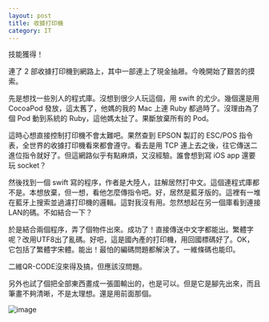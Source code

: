 ```yaml
---
layout: post
title: 收據打印機
category: IT
---
```



技能獲得！

連了 2 部收據打印機到網路上，其中一部連上了現金抽屜。今晚開始了艱苦的摸索。

先是想找一些別人的程式庫。沒想到很少人玩這個，用 swift 的尤少。幾個還是用 CocoaPod 發放，這太舊了，他媽的我的 Mac 上連 Ruby 都過時了。沒理由為了個 Pod 動到系統的 Ruby，這他媽太扯了。果斷放棄所有的 Pod。

這時心想直接控制打印機不會太難吧。果然查到 EPSON 製訂的 ESC/POS 指令表，全世界的收據打印機看來都會遵守。看去是用 TCP 連上去之後，往它傳送二進位指令就好了。但這網路似乎有點麻煩，又沒經驗。誰會想到寫 iOS app 還要玩 socket？

然後找到一個 swift 寫的程序，作者是大陸人，註解居然打中文。這個連程式庫都不是。本想放棄，但一想，看他怎麼傳指令吧。好，居然是藍牙版的。這裡有一堆在藍牙上搜索並過濾打印機的邏輯。這對我沒有用。忽然想起在另一個庫看到連接LAN的碼。不如結合一下？

於是結合兩個程序，弄了個物件出來。成功了！直接傳送中文字都能出。繁體字呢？改用UTF8出了亂碼。好吧，這是國內產的打印機，用回國標碼好了。OK，它包括了繁體字宋體。能出！最怕的編碼問題都解決了。一維條碼也能印。

二維QR-CODE沒來得及搞，但應該沒問題。

另外也試了個把全部東西畫成一張圖輸出的，也是可以。但是它是腳先出來，而且筆畫不夠清晰，不是太理想。還是用前面那個。

![image](https://github.com/user-attachments/assets/66f42d9b-e3cc-4a30-8afa-5aeedc9af462)
